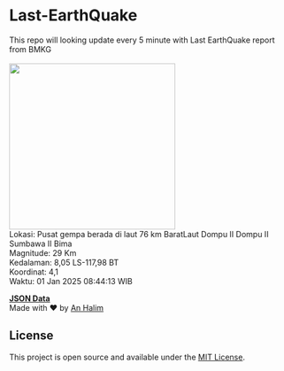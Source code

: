 # Last-EarthQuake
This repo will looking update every 5 minute with Last EarthQuake report from BMKG
<br>
<br>
<img src="undefined" width="300"/>
<br>
Lokasi: Pusat gempa berada di laut 76 km BaratLaut Dompu  II Dompu II Sumbawa II Bima <br>
Magnitude: 29 Km <br>
Kedalaman: 8,05 LS-117,98 BT <br>
Koordinat: 4,1 <br>
Waktu: 01 Jan 2025 08:44:13 WIB <br>

<a href="./data/data.json">**JSON Data**</a>
<br>
Made with ❤️ by <a href="https://github.com/an-halim">An Halim</a>
## License

This project is open source and available under the [MIT License](LICENSE).
